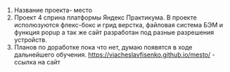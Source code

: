 1. Название проекта- место
2. Проект 4 сприна платформы Яндекс Практикума. В проекте исполюзуются флекс-бокс и грид верстка, файловая система БЭМ и функция popup а так же сайт разработан под разные разрешения устройств.
3. Планов по доработке пока что нет, думаю появятся в ходе дальнейшего обучения.
https://viacheslavfisenko.github.io/mesto/ - ссылка на сайт

 